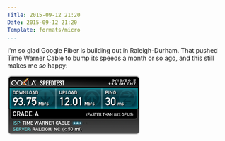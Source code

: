 ```yaml
---
Title: 2015-09-12 21:20
Date: 2015-09-12 21:20
Template: formats/micro
...
```


I'm so glad Google Fiber is building out in Raleigh-Durham. That pushed Time
Warner Cable to bump its speeds a month or so ago, and this still makes me *so*
happy:

![100Mbps? Oh, yes!](/images/speedtest_2015-09-12.png "Speedtest.net results")
